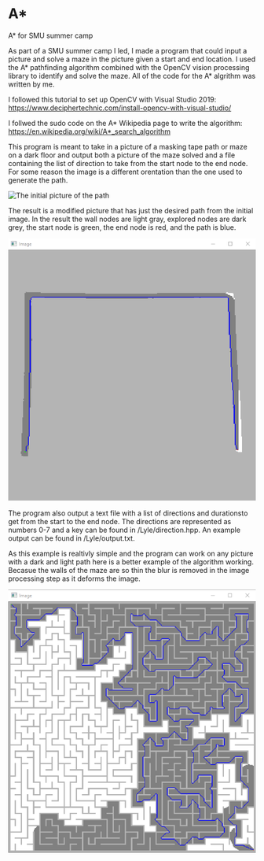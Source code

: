 # A*
A* for SMU summer camp

As part of a SMU summer camp I led, I made a program that could input a picture and solve a maze in the picture given a start and end location. I used the A* pathfinding algorithm combined with the OpenCV vision processing library to identify and solve the maze. All of the code for the A* algrithm was written by me.

I followed this tutorial to set up OpenCV with Visual Studio 2019:
https://www.deciphertechnic.com/install-opencv-with-visual-studio/

I follwed the sudo code on the A* Wikipedia page to write the algorithm:
https://en.wikipedia.org/wiki/A*_search_algorithm

This program is meant to take in a picture of a masking tape path or maze on a dark floor and output both a picture of the maze solved and a file containing the list of direction to take from the start node to the end node. For some reason the image is a different orentation than the one used to generate the path.

![The initial picture of the path](/Lyle/path.JPG)

The result is a modified picture that has just the desired path from the initial image. In the result the wall nodes are light gray, explored nodes are dark grey, the start node is green, the end node is red, and the path is blue.

![Solved path](solvedPath.png)

The program also output a text file with a list of directions and durationsto get from the start to the end node. The directions are represented as numbers 0-7 and a key can be found in /Lyle/direction.hpp. An example output can be found in /Lyle/output.txt.

As this example is realtivly simple and the program can work on any picture with a dark and light path here is a better example of the algorithm working. Becasue the walls of the maze are so thin the blur is removed in the image processing step as it deforms the image.

![Solved maze](solvedMaze.png)
